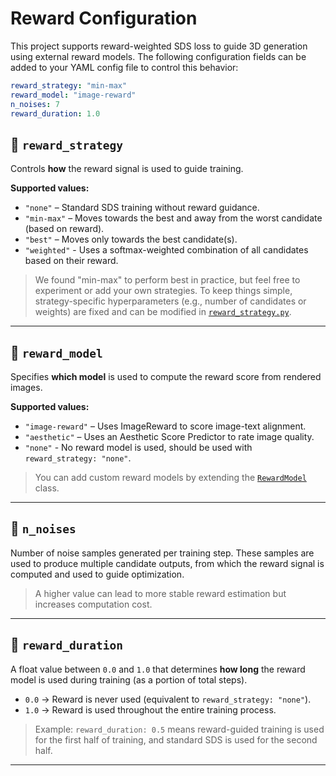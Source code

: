 # Reward Configuration

This project supports reward-weighted SDS loss to guide 3D generation using external reward models. The following configuration fields can be added to your YAML config file to control this behavior:

```yaml
reward_strategy: "min-max"
reward_model: "image-reward"
n_noises: 7
reward_duration: 1.0
```

## 🔹 `reward_strategy`

Controls **how** the reward signal is used to guide training.

**Supported values:**

- `"none"` – Standard SDS training without reward guidance.
- `"min-max"` – Moves towards the best and away from the worst candidate (based on reward).
- `"best"` – Moves only towards the best candidate(s).
- `"weighted"` - Uses a softmax-weighted combination of all candidates based on their reward.

> We found "min-max" to perform best in practice, but feel free to experiment or add your own strategies.
To keep things simple, strategy-specific hyperparameters (e.g., number of candidates or weights) are fixed and can be modified in [`reward_strategy.py`](guidance/reward_strategy.py).

---

## 🔹 `reward_model`

Specifies **which model** is used to compute the reward score from rendered images.

**Supported values:**

- `"image-reward"` – Uses ImageReward to score image-text alignment.
- `"aesthetic"` – Uses an Aesthetic Score Predictor to rate image quality.
- `"none"` - No reward model is used, should be used with `reward_strategy: "none"`.

> You can add custom reward models by extending the [`RewardModel`](guidance/reward_model.py) class.

---

## 🔹 `n_noises`

Number of noise samples generated per training step.
These samples are used to produce multiple candidate outputs, from which the reward signal is computed and used to guide optimization.

> A higher value can lead to more stable reward estimation but increases computation cost.

---

## 🔹 `reward_duration`

A float value between `0.0` and `1.0` that determines **how long** the reward model is used during training (as a portion of total steps).

- `0.0` → Reward is never used (equivalent to `reward_strategy: "none"`).
- `1.0` → Reward is used throughout the entire training process.

> Example: `reward_duration: 0.5` means reward-guided training is used for the first half of training, and standard SDS is used for the second half.

---
